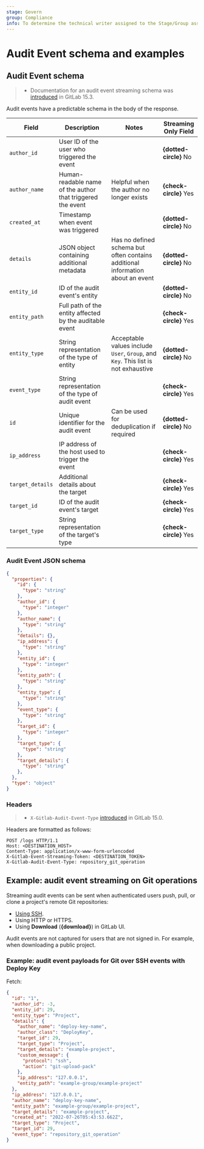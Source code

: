 ```yaml
---
stage: Govern
group: Compliance
info: To determine the technical writer assigned to the Stage/Group associated with this page, see https://handbook.gitlab.com/handbook/product/ux/technical-writing/#assignments
---
```


# Audit Event schema and examples

## Audit Event schema

> - Documentation for an audit event streaming schema was [introduced](https://gitlab.com/gitlab-org/gitlab/-/issues/358149) in GitLab 15.3.

Audit events have a predictable schema in the body of the response.

| Field            | Description                                                | Notes                                                                             | Streaming Only Field                                                                             |
|------------------|------------------------------------------------------------|-----------------------------------------------------------------------------------|-----------------------------------------------------------------------------------|
| `author_id`      | User ID of the user who triggered the event                |                                                                                   | **{dotted-circle}** No    |
| `author_name`    | Human-readable name of the author that triggered the event | Helpful when the author no longer exists                                          | **{check-circle}** Yes      |
| `created_at`     | Timestamp when event was triggered                         |                                                                                   | **{dotted-circle}** No     |
| `details`        | JSON object containing additional metadata                 | Has no defined schema but often contains additional information about an event    | **{dotted-circle}** No     |
| `entity_id`      | ID of the audit event's entity                             |                                                                                   | **{dotted-circle}** No     |
| `entity_path`    | Full path of the entity affected by the auditable event    |                                                                                   | **{check-circle}** Yes      |
| `entity_type`    | String representation of the type of entity                | Acceptable values include `User`, `Group`, and `Key`. This list is not exhaustive | **{dotted-circle}** No      |
| `event_type`     | String representation of the type of audit event           |                                                                                   | **{check-circle}** Yes      |
| `id`             | Unique identifier for the audit event                      | Can be used for deduplication if required                                         | **{dotted-circle}** No     |
| `ip_address`     | IP address of the host used to trigger the event           |                                                                                   | **{check-circle}** Yes      |
| `target_details` | Additional details about the target                        |                                                                                   | **{check-circle}** Yes      |
| `target_id`      | ID of the audit event's target                             |                                                                                   | **{check-circle}** Yes      |
| `target_type`    | String representation of the target's type                 |                                                                                   | **{check-circle}** Yes      |

### Audit Event JSON schema

```json
{
  "properties": {
    "id": {
      "type": "string"
    },
    "author_id": {
      "type": "integer"
    },
    "author_name": {
      "type": "string"
    },
    "details": {},
    "ip_address": {
      "type": "string"
    },
    "entity_id": {
      "type": "integer"
    },
    "entity_path": {
      "type": "string"
    },
    "entity_type": {
      "type": "string"
    },
    "event_type": {
      "type": "string"
    },
    "target_id": {
      "type": "integer"
    },
    "target_type": {
      "type": "string"
    },
    "target_details": {
      "type": "string"
    },
  },
  "type": "object"
}
```

### Headers

> - `X-Gitlab-Audit-Event-Type` [introduced](https://gitlab.com/gitlab-org/gitlab/-/merge_requests/86881) in GitLab 15.0.

Headers are formatted as follows:

```plaintext
POST /logs HTTP/1.1
Host: <DESTINATION_HOST>
Content-Type: application/x-www-form-urlencoded
X-Gitlab-Event-Streaming-Token: <DESTINATION_TOKEN>
X-Gitlab-Audit-Event-Type: repository_git_operation
```

## Example: audit event streaming on Git operations

Streaming audit events can be sent when authenticated users push, pull, or clone a project's remote Git repositories:

- [Using SSH](../ssh.md).
- Using HTTP or HTTPS.
- Using **Download** (**{download}**) in GitLab UI.

Audit events are not captured for users that are not signed in. For example, when downloading a public project.

### Example: audit event payloads for Git over SSH events with Deploy Key

Fetch:

```json
{
  "id": "1",
  "author_id": -3,
  "entity_id": 29,
  "entity_type": "Project",
  "details": {
    "author_name": "deploy-key-name",
    "author_class": "DeployKey",
    "target_id": 29,
    "target_type": "Project",
    "target_details": "example-project",
    "custom_message": {
      "protocol": "ssh",
      "action": "git-upload-pack"
    },
    "ip_address": "127.0.0.1",
    "entity_path": "example-group/example-project"
  },
  "ip_address": "127.0.0.1",
  "author_name": "deploy-key-name",
  "entity_path": "example-group/example-project",
  "target_details": "example-project",
  "created_at": "2022-07-26T05:43:53.662Z",
  "target_type": "Project",
  "target_id": 29,
  "event_type": "repository_git_operation"
}
```
